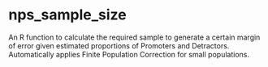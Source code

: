 # nps_sample_size
An R function to calculate the required sample to generate a certain margin of error given estimated proportions of Promoters and Detractors. Automatically applies Finite Population Correction for small populations.
